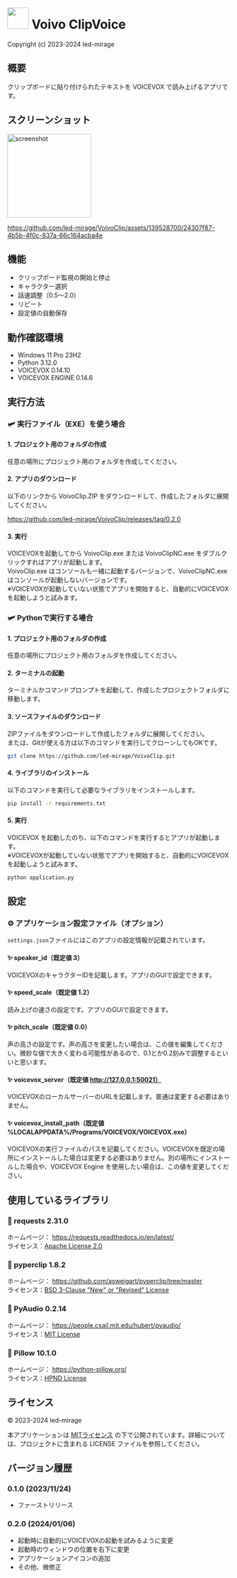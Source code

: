 # <img src="image/application.ico" width="48"> Voivo ClipVoice 

Copyright (c) 2023-2024 led-mirage

## 概要

クリップボードに貼り付けられたテキストを VOICEVOX で読み上げるアプリです。

## スクリーンショット

<img width="189" alt="screenshot" src="https://github.com/led-mirage/VoivoClip/assets/139528700/09da938d-3a67-4fbe-a217-429166eba303">

https://github.com/led-mirage/VoivoClip/assets/139528700/24307f87-4b5b-4f0c-837a-66c164acba4e

## 機能

- クリップボード監視の開始と停止
- キャラクター選択
- 話速調整（0.5～2.0）
- リピート
- 設定値の自動保存

## 動作確認環境

- Windows 11 Pro 23H2
- Python 3.12.0
- VOICEVOX 0.14.10
- VOICEVOX ENGINE 0.14.6

## 実行方法

### 🛩️ 実行ファイル（EXE）を使う場合

#### 1. プロジェクト用のフォルダの作成

任意の場所にプロジェクト用のフォルダを作成してください。

#### 2. アプリのダウンロード

以下のリンクから VoivoClip.ZIP をダウンロードして、作成したフォルダに展開してください。

https://github.com/led-mirage/VoivoClip/releases/tag/0.2.0

#### 3. 実行

VOICEVOXを起動してから VoivoClip.exe または VoivoClipNC.exe をダブルクリックすればアプリが起動します。  
VoivoClip.exe はコンソールも一緒に起動するバージョンで、VoivoClipNC.exe はコンソールが起動しないバージョンです。  
※VOICEVOXが起動していない状態でアプリを開始すると、自動的にVOICEVOXを起動しようと試みます。

### 🛩️ Pythonで実行する場合

#### 1. プロジェクト用のフォルダの作成

任意の場所にプロジェクト用のフォルダを作成してください。

#### 2. ターミナルの起動

ターミナルかコマンドプロンプトを起動して、作成したプロジェクトフォルダに移動します。

#### 3. ソースファイルのダウンロード

ZIPファイルをダウンロードして作成したフォルダに展開してください。  
または、Gitが使える方は以下のコマンドを実行してクローンしてもOKです。

```bash
git clone https://github.com/led-mirage/VoivoClip.git
```

#### 4. ライブラリのインストール

以下のコマンドを実行して必要なライブラリをインストールします。

```bash
pip install -r requirements.txt
```

#### 5. 実行

VOICEVOX を起動したのち、以下のコマンドを実行するとアプリが起動します。  
※VOICEVOXが起動していない状態でアプリを開始すると、自動的にVOICEVOXを起動しようと試みます。

```bash
python application.py
```

## 設定

### ⚙️ アプリケーション設定ファイル（オプション）

`settings.json`ファイルにはこのアプリの設定情報が記載されています。

#### ✨ speaker_id（既定値 3）

VOICEVOXのキャラクターIDを記載します。アプリのGUIで設定できます。

#### ✨ speed_scale（既定値 1.2）

読み上げの速さの設定です。アプリのGUIで設定できます。

#### ✨ pitch_scale（既定値 0.0）

声の高さの設定です。声の高さを変更したい場合は、この値を編集してください。微妙な値で大きく変わる可能性があるので、0.1とか0.2刻みで調整するといいと思います。

#### ✨ voicevox_server（既定値 http://127.0.0.1:50021）

VOICEVOXのローカルサーバーのURLを記載します。普通は変更する必要はありません。

#### ✨ voicevox_install_path（既定値 %LOCALAPPDATA%/Programs/VOICEVOX/VOICEVOX.exe）

VOICEVOXの実行ファイルのパスを記載してください。VOICEVOXを既定の場所にインストールした場合は変更する必要はありません。別の場所にインストールした場合や、VOICEVOX Engine を使用したい場合は、この値を変更してください。

## 使用しているライブラリ

### 🔖 requests 2.31.0

ホームページ： https://requests.readthedocs.io/en/latest/  
ライセンス：[Apache License 2.0](https://github.com/psf/requests/blob/main/LICENSE) 

### 🔖 pyperclip 1.8.2 

ホームページ： https://github.com/asweigart/pyperclip/tree/master  
ライセンス：[BSD 3-Clause "New" or "Revised" License](https://github.com/asweigart/pyperclip/blob/master/LICENSE.txt)

### 🔖 PyAudio 0.2.14

ホームページ： https://people.csail.mit.edu/hubert/pyaudio/  
ライセンス：[MIT License](https://people.csail.mit.edu/hubert/pyaudio/)

### 🔖 Pillow 10.1.0

ホームページ： https://python-pillow.org/  
ライセンス：[HPND License](https://raw.githubusercontent.com/python-pillow/Pillow/main/LICENSE)

## ライセンス

© 2023-2024 led-mirage

本アプリケーションは [MITライセンス](https://opensource.org/licenses/MIT) の下で公開されています。詳細については、プロジェクトに含まれる LICENSE ファイルを参照してください。

## バージョン履歴

### 0.1.0 (2023/11/24)

- ファーストリリース

### 0.2.0 (2024/01/06)

- 起動時に自動的にVOICEVOXの起動を試みるように変更
- 起動時のウィンドウの位置を右下に変更
- アプリケーションアイコンの追加
- その他、微修正
